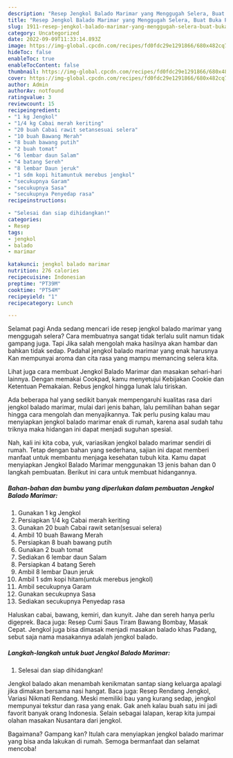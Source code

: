 ```yaml
---
description: "Resep Jengkol Balado Marimar yang Menggugah Selera, Buat Buka Puasa Enak Banget"
title: "Resep Jengkol Balado Marimar yang Menggugah Selera, Buat Buka Puasa Enak Banget"
slug: 1911-resep-jengkol-balado-marimar-yang-menggugah-selera-buat-buka-puasa-enak-banget
category: Uncategorized
date: 2022-09-09T11:33:14.893Z
image: https://img-global.cpcdn.com/recipes/fd0fdc29e1291866/680x482cq70/jengkol-balado-marimar-foto-resep-utama.jpg
hideToc: false
enableToc: true
enableTocContent: false
thumbnail: https://img-global.cpcdn.com/recipes/fd0fdc29e1291866/680x482cq70/jengkol-balado-marimar-foto-resep-utama.jpg
cover: https://img-global.cpcdn.com/recipes/fd0fdc29e1291866/680x482cq70/jengkol-balado-marimar-foto-resep-utama.jpg
author: Admin
authorAv: notfound
ratingvalue: 3
reviewcount: 15
recipeingredient:
- "1 kg Jengkol"
- "1/4 kg Cabai merah keriting"
- "20 buah Cabai rawit setansesuai selera"
- "10 buah Bawang Merah"
- "8 buah bawang putih"
- "2 buah tomat"
- "6 lembar daun Salam"
- "4 batang Sereh"
- "8 lembar Daun jeruk"
- "1 sdm kopi hitamuntuk merebus jengkol"
- "secukupnya Garam"
- "secukupnya Sasa"
- "secukupnya Penyedap rasa"
recipeinstructions:

- "Selesai dan siap dihidangkan!"
categories:
- Resep
tags:
- jengkol
- balado
- marimar

katakunci: jengkol balado marimar 
nutrition: 276 calories
recipecuisine: Indonesian
preptime: "PT39M"
cooktime: "PT54M"
recipeyield: "1"
recipecategory: Lunch

---
```



Selamat pagi Anda sedang mencari ide resep jengkol balado marimar yang menggugah selera? Cara membuatnya sangat tidak terlalu sulit namun tidak gampang juga. Tapi Jika salah mengolah maka hasilnya akan hambar dan bahkan tidak sedap. Padahal jengkol balado marimar yang enak harusnya Kan mempunyai aroma dan cita rasa yang mampu memancing selera kita.


Lihat juga cara membuat Jengkol Balado Marimar dan masakan sehari-hari lainnya. Dengan memakai Cookpad, kamu menyetujui Kebijakan Cookie dan Ketentuan Pemakaian. Rebus jengkol hingga lunak lalu tiriskan.

Ada beberapa hal yang sedikit banyak mempengaruhi kualitas rasa dari jengkol balado marimar, mulai dari jenis bahan, lalu pemilihan bahan segar hingga cara mengolah dan menyajikannya. Tak perlu pusing kalau mau menyiapkan jengkol balado marimar enak di rumah, karena asal sudah tahu triknya maka hidangan ini dapat menjadi suguhan spesial.


Nah, kali ini kita coba, yuk, variasikan jengkol balado marimar sendiri di rumah. Tetap dengan bahan yang sederhana, sajian ini dapat memberi manfaat untuk membantu menjaga kesehatan tubuh kita. Kamu dapat menyiapkan Jengkol Balado Marimar menggunakan 13 jenis bahan dan 0 langkah pembuatan. Berikut ini cara untuk membuat hidangannya.

<!--inarticleads1-->

##### Bahan-bahan dan bumbu yang diperlukan dalam pembuatan Jengkol Balado Marimar:

1. Gunakan 1 kg Jengkol
1. Persiapkan 1/4 kg Cabai merah keriting
1. Gunakan 20 buah Cabai rawit setan(sesuai selera)
1. Ambil 10 buah Bawang Merah
1. Persiapkan 8 buah bawang putih
1. Gunakan 2 buah tomat
1. Sediakan 6 lembar daun Salam
1. Persiapkan 4 batang Sereh
1. Ambil 8 lembar Daun jeruk
1. Ambil 1 sdm kopi hitam(untuk merebus jengkol)
1. Ambil secukupnya Garam
1. Gunakan secukupnya Sasa
1. Sediakan secukupnya Penyedap rasa


Haluskan cabai, bawang, kemiri, dan kunyit. Jahe dan sereh hanya perlu digeprek. Baca juga: Resep Cumi Saus Tiram Bawang Bombay, Masak Cepat. Jengkol juga bisa dimasak menjadi masakan balado khas Padang, sebut saja nama masakannya adalah jengkol balado. 

<!--inarticleads2-->

##### Langkah-langkah untuk buat Jengkol Balado Marimar:


1. Selesai dan siap dihidangkan!

Jengkol balado akan menambah kenikmatan santap siang keluarga apalagi jika dimakan bersama nasi hangat. Baca juga: Resep Rendang Jengkol, Variasi Nikmati Rendang. Meski memiliki bau yang kurang sedap, jengkol mempunyai tekstur dan rasa yang enak. Gak aneh kalau buah satu ini jadi favorit banyak orang Indonesia. Selain sebagai lalapan, kerap kita jumpai olahan masakan Nusantara dari jengkol. 

Bagaimana? Gampang kan? Itulah cara menyiapkan jengkol balado marimar yang bisa anda lakukan di rumah. Semoga bermanfaat dan selamat mencoba!
